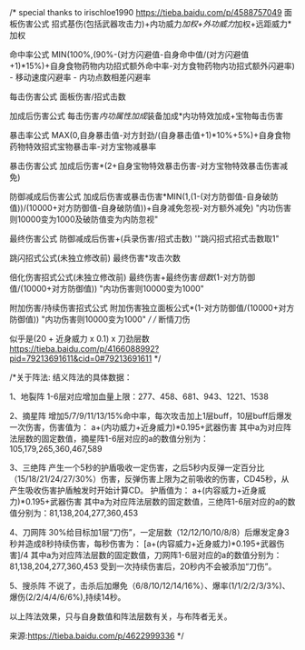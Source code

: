 
/*
special thanks to irischloe1990 https://tieba.baidu.com/p/4588757049
面板伤害公式
招式基伤(包括武器攻击力)+内功威力*加权+外功威力*加权+远距威力*加权

命中率公式
MIN(100%,(90%-(对方闪避值-自身命中值/(对方闪避值+1)*15%)+自身食物药物内功招式额外命中率-对方食物药物内功招式额外闪避率) - 移动速度闪避率 - 内功点数相差闪避率

每击伤害公式
面板伤害/招式击数

加成后伤害公式
每击伤害*内功属性加成*装备加成*内功特效加成+宝物每击伤害

暴击率公式
MAX(0,自身暴击值-对方封劲/(自身暴击值+1)*10%+5%)+自身食物药物特效招式宝物暴击率-对方宝物减暴率

暴击伤害公式
加成后伤害*(2+自身宝物特效暴击伤害-对方宝物特效暴击伤害减免)

防御减成后伤害公式
加成后伤害或暴击伤害*MIN(1,(1-(对方防御值-自身破防值))/(10000+对方防御值-自身破防值))+自身减免忽视-对方额外减免)
"内功伤害则10000变为1000及破防值变为内防忽视"

最终伤害公式
防御减成后伤害+(兵录伤害/招式击数)
'"跳闪招式招式击数取1"

跳闪招式公式(未独立修改前)
最终伤害*攻击次数

倍化伤害招式公式(未独立修改前)
最终伤害+最终伤害*倍数*(1-对方防御值/(10000+对方防御值))
"内功伤害则10000变为1000"

附加伤害/持续伤害招式公式
附加伤害独立面板公式*(1-对方防御值/(10000+对方防御值))
"内功伤害则10000变为1000"
*/
/*
断情刀伤

似乎是(20 + 近身威力 x 0.1) x 刀劲层数
https://tieba.baidu.com/p/4166088992?pid=79213691611&cid=0#79213691611
*/




/*关于阵法:
结义阵法的具体数据：


1、地裂阵
1-6层对应增加血量上限：277、458、681、943、1221、1538


2、摘星阵
增加5/7/9/11/13/15%命中率，每次攻击加上1层buff，10层buff后爆发一次伤害，伤害值为：
a+(内功威力+近身威力)*0.195+武器伤害
其中a为对应阵法层数的固定数值，摘星阵1-6层对应的a的数值分别为：105,179,265,360,467,589



3、三绝阵
产生一个5秒的护盾吸收一定伤害，之后5秒内反弹一定百分比（15/18/21/24/27/30%）伤害，反弹伤害上限为之前吸收的伤害，CD45秒，从产生吸收伤害护盾触发时开始计算CD。
护盾值为：
a+(内容威力+近身威力)*0.195+武器伤害
其中a为对应阵法层数的固定数值，三绝阵1-6层对应的a的数值分别为：81,138,204,277,360,453


4、刀网阵
30%给目标加1层“刀伤”，一定层数（12/12/10/10/8/8）后爆发定身3秒并造成8秒持续伤害，每秒伤害为：
[a+(内容威力+近身威力)*0.195+武器伤害]/4
其中a为对应阵法层数的固定数值，刀网阵1-6层对应的a的数值分别为：81,138,204,277,360,453
受到一次持续伤害后，20秒内不会被添加“刀伤”。


5、搜杀阵
不说了，击杀后加爆免（6/8/10/12/14/16%）、爆率(1/1/2/2/3/3%)、爆伤(2/2/4/4/6/6%),持续14秒。


以上阵法效果，只与自身数值和阵法层数有关，与布阵者无关。


来源:https://tieba.baidu.com/p/4622999336
*/
